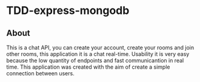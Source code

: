 <h1>TDD-express-mongodb</h1>
<h2>About</h2>

<p>This is a chat API, you can create your account, create your rooms and join other rooms, this application it is a chat real-time. 
  Usability it is very easy because the low quantity of endpoints and fast communicantion in real time. This application was created with the aim of create a simple connection between users.</p>

